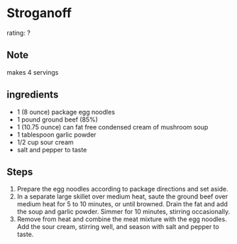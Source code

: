 # Stroganoff
rating: ?

## Note
makes 4 servings

## ingredients
* 1 (8 ounce) package egg noodles
* 1 pound ground beef (85%)
* 1 (10.75 ounce) can fat free condensed cream of mushroom soup
* 1 tablespoon garlic powder
* 1/2 cup sour cream
* salt and pepper to taste

## Steps
1. Prepare the egg noodles according to package directions and set aside.
2. In a separate large skillet over medium heat, saute the ground beef over medium heat for 5 to 10 minutes, or until browned. Drain the fat and add the soup and garlic powder. Simmer for 10 minutes, stirring occasionally.
3. Remove from heat and combine the meat mixture with the egg noodles. Add the sour cream, stirring well, and season with salt and pepper to taste.


